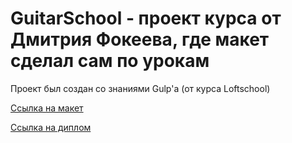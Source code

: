 # GuitarSchool - проект курса от Дмитрия Фокеева, где макет сделал сам по урокам
Проект был создан со знаниями Gulp'а (от курса Loftschool)

[Ссылка на макет](https://www.figma.com/file/f1dsGpS5QHPVR3EtmHAANq/Guitar-School?node-id=0%3A1&t=yeJSp2pBXIJfL6dg-3)

[Ссылка на диплом](https://stepik.org/cert/1534196)
